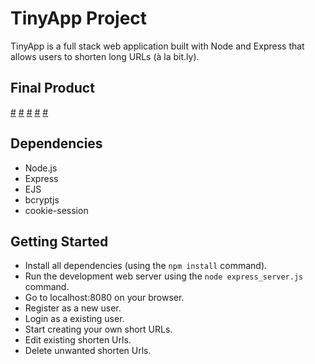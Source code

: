 # TinyApp Project

TinyApp is a full stack web application built with Node and Express that allows users to shorten long URLs (à la bit.ly).

## Final Product

[#](https://github.com/arpipatel-ap/tinyapp/blob/master/docs/register.png)
[#](https://github.com/arpipatel-ap/tinyapp/blob/master/docs/login.png)
[#](https://github.com/arpipatel-ap/tinyapp/blob/master/docs/newurls.png)
[#](https://github.com/arpipatel-ap/tinyapp/blob/master/docs/short_url.png)
[#](https://github.com/arpipatel-ap/tinyapp/blob/master/docs/urls.png)


## Dependencies

- Node.js
- Express
- EJS
- bcryptjs
- cookie-session

## Getting Started

- Install all dependencies (using the `npm install` command).
- Run the development web server using the `node express_server.js` command.
- Go to localhost:8080 on your browser.
- Register as a new user.
- Login as a existing user.
- Start creating your own short URLs.
- Edit existing shorten Urls.
- Delete unwanted shorten Urls.
